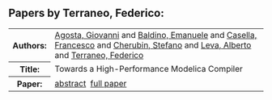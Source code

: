 <h2>Papers by Terraneo, Federico:</h2>
<!-- Begin papers -->
<table>
<tr><th>Authors:</th><td>
<a href="../authors/author_001.html">Agosta, Giovanni</a> and 
<a href="../authors/author_010.html">Baldino, Emanuele</a> and 
<a href="../authors/author_038.html">Casella, Francesco</a> and 
<a href="../authors/author_043.html">Cherubin, Stefano</a> and 
<a href="../authors/author_147.html">Leva, Alberto</a> and 
<a href="../authors/author_236.html">Terraneo, Federico</a>
</td></tr>
<tr><th>Title:  </th><td>Towards a High-Performance Modelica Compiler</td></tr>
<tr><th>Paper:  </th><td><a href="../abstracts/Modelica2019abstract3B4.pdf">abstract</a>&nbsp;&nbsp;<a href="../papers/Modelica2019paper3B4.pdf">full paper</a></td></tr>
</table>
<br>
<!-- End papers -->